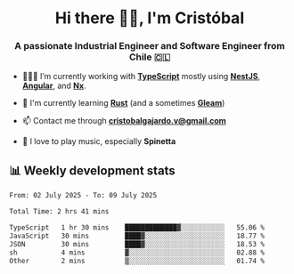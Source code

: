 <h1 align="center">Hi there ✌🏻, I'm Cristóbal</h1>
<h3 align="center">A passionate Industrial Engineer and Software Engineer from Chile 🇨🇱</h3>

- 🧑🏻‍💻 I’m currently working with **[TypeScript](https://www.typescriptlang.org)** mostly using **[NestJS](https://nestjs.com)**, **[Angular](https://angular.io)**, and **[Nx](https://nx.dev)**.

- 🌱 I'm currently learning **[Rust](https://www.rust-lang.org)** (and a sometimes **[Gleam](https://gleam.run/)**)

- 📫 Contact me through **cristobalgajardo.v@gmail.com**

- 🎸 I love to play music, especially **Spinetta**

## 📊 Weekly development stats

<!--START_SECTION:waka-->

```txt
From: 02 July 2025 - To: 09 July 2025

Total Time: 2 hrs 41 mins

TypeScript   1 hr 30 mins    █████████████▓░░░░░░░░░░░   55.06 %
JavaScript   30 mins         ████▓░░░░░░░░░░░░░░░░░░░░   18.77 %
JSON         30 mins         ████▓░░░░░░░░░░░░░░░░░░░░   18.53 %
sh           4 mins          ▓░░░░░░░░░░░░░░░░░░░░░░░░   02.88 %
Other        2 mins          ▒░░░░░░░░░░░░░░░░░░░░░░░░   01.74 %
```

<!--END_SECTION:waka-->

